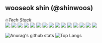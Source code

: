 <!-- heading -->

<!-- body -->

## wooseok shin (@shinwoos)

🔥*Tech Stack*  
<img src="https://img.shields.io/badge/maven-C71A36?style=for-the-badge&logo=ApacheMaven&logoColor=white">
<img src="https://img.shields.io/badge/git-F05032?style=for-the-badge&logo=Git&logoColor=white">
<img src="https://img.shields.io/badge/HTML5-E34F26?style=for-the-badge&logo=html5&logoColor=white">
<img src="https://img.shields.io/badge/JavaScript-F7DF1E?style=for-the-badge&logo=javascript&logoColor=black">
<img src="https://img.shields.io/badge/Spring-6DB33F?style=for-the-badge&logo=Spring&logoColor=white">
<img src="https://img.shields.io/badge/Spring Boot-6DB33F?style=for-the-badge&logo=SpringBoot&logoColor=white">
<img src="https://img.shields.io/badge/Node.js-339933?style=for-the-badge&logo=node.js&logoColor=white"> 
<img src="https://img.shields.io/badge/React-61DAFB?style=for-the-badge&logo=react&logoColor=black">
<img src="https://img.shields.io/badge/CSS-1572B6?style=for-the-badge&logo=css3&logoColor=white">
<img src="https://img.shields.io/badge/python-3776AB?style=for-the-badge&logo=python&logoColor=white">
<img src="https://img.shields.io/badge/jQuery-0769AD?style=for-the-badge&logo=jQuery&logoColor=white">
<img src="https://img.shields.io/badge/java-007396?style=for-the-badge&logo=java&logoColor=white">
<img src="https://img.shields.io/badge/mysql-4479A1?style=for-the-badge&logo=mysql&logoColor=white">
<img src="https://img.shields.io/badge/centOS-262577?style=for-the-badge&logo=CentOS&logoColor=white">
<img src="https://img.shields.io/badge/json-000000?style=for-the-badge&logo=json&logoColor=white">


<!--💻*front-end developer*
lang icon https://simpleicons.org/?q=flask
 badge 

<img src="https://img.shields.io/badge/nestjs-E0234E?style=for-the-badge&logo=nestjs&logoColor=white">
<img src="https://img.shields.io/badge/graphQL-E10098?style=for-the-badge&logo=graphql&logoColor=white">
<img src="https://img.shields.io/badge/DOCKER-2496ED?style=for-the-badge&logo=docker&logoColor=white">
<img src="https://img.shields.io/badge/postgresql-4169E1?style=for-the-badge&logo=postgresql&logoColor=white">
<img src="https://img.shields.io/badge/typescript-3178C6?style=for-the-badge&logo=typescript&logoColor=white">
<img src="https://img.shields.io/badge/NEXT.js-000000?style=for-the-badge&logo=next.js&logoColor=white"> -->

![Anurag's github stats](https://github-readme-stats.vercel.app/api?username=shinwoos&theme=shadow_red)
![Top Langs](https://github-readme-stats.vercel.app/api/top-langs/?username=jaeho13&layout=compact&theme=shadow_red)
